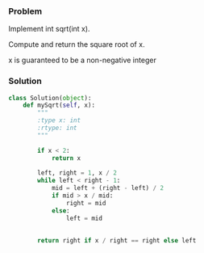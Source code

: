 ### Problem
Implement int sqrt(int x).

Compute and return the square root of x.

x is guaranteed to be a non-negative integer

### Solution

```python
class Solution(object):
    def mySqrt(self, x):
        """
        :type x: int
        :rtype: int
        """
        
        if x < 2:
            return x
        
        left, right = 1, x / 2
        while left < right - 1:
            mid = left + (right - left) / 2
            if mid > x / mid:
                right = mid
            else:
                left = mid
        
        
        return right if x / right == right else left
```